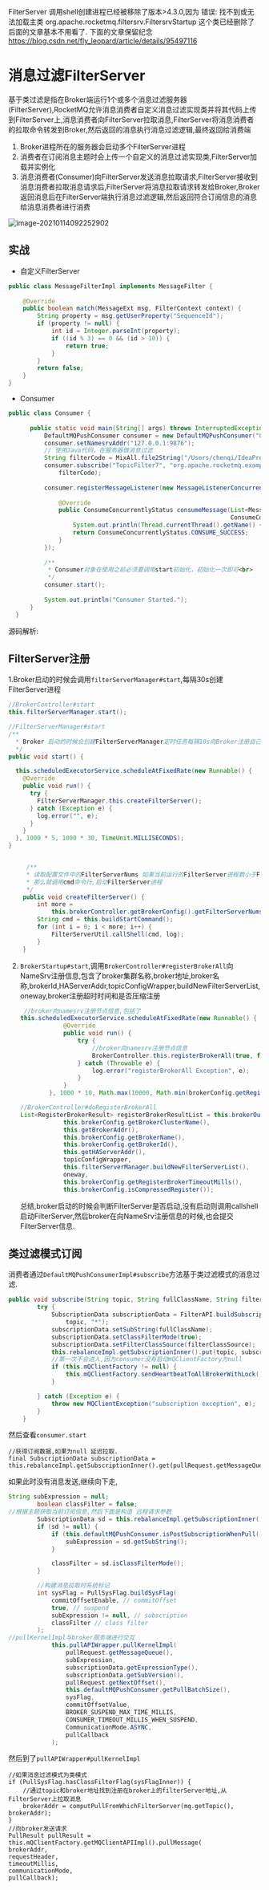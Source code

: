 FilterServer 调用shell创建进程已经被移除了版本>4.3.0,因为 错误: 找不到或无法加载主类 org.apache.rocketmq.filtersrv.FiltersrvStartup 这个类已经删除了
后面的文章基本不用看了. 下面的文章保留纪念
https://blog.csdn.net/fly_leopard/article/details/95497116

# 消息过滤FilterServer

基于类过滤是指在Broker端运行1个或多个消息过滤服务器(FilterServer),RocketMQ允许消息消费者自定义消息过滤实现类并将其代码上传到FilterServer上,消息消费者向FilterServer拉取消息,FilterServer将消息消费者的拉取命令转发到Broker,然后返回的消息执行消息过滤逻辑,最终返回给消费端

1. Broker进程所在的服务器会启动多个FilterServer进程
2. 消费者在订阅消息主题时会上传一个自定义的消息过滤实现类,FilterServer加载并实例化
3. 消息消费者(Consumer)向FilterServer发送消息拉取请求,FilterServer接收到消息消费者拉取消息请求后,FilterServer将消息拉取请求转发给Broker,Broker返回消息后在FilterServer端执行消息过滤逻辑,然后返回符合订阅信息的消息给消息消费者进行消费

![image-20210114092252902](note_images/image-20210114092252902.png)

## 实战

- 自定义FilterServer

```java
public class MessageFilterImpl implements MessageFilter {
 
    @Override
    public boolean match(MessageExt msg, FilterContext context) {
        String property = msg.getUserProperty("SequenceId");
        if (property != null) {
            int id = Integer.parseInt(property);
            if ((id % 3) == 0 && (id > 10)) {
                return true;
            }
        }
        return false;
    }
}
```

- Consumer

```java
public class Consumer {
   
      public static void main(String[] args) throws InterruptedException, MQClientException, IOException {
          DefaultMQPushConsumer consumer = new DefaultMQPushConsumer("ConsumerGroupNamecc4");
          consumer.setNamesrvAddr("127.0.0.1:9876");
          // 使用Java代码，在服务器做消息过滤
          String filterCode = MixAll.file2String("/Users/chenqi/IdeaProjects/rocketmq/example/src/main/java/org/apache/rocketmq/example/filter/MessageFilterImpl.java");
          consumer.subscribe("TopicFilter7", "org.apache.rocketmq.example.filter.MessageFilterImpl",
              filterCode);
   
          consumer.registerMessageListener(new MessageListenerConcurrently() {
   
              @Override
              public ConsumeConcurrentlyStatus consumeMessage(List<MessageExt> msgs,
                                                              ConsumeConcurrentlyContext context) {
                  System.out.println(Thread.currentThread().getName() + " Receive New Messages: " + msgs);
                  return ConsumeConcurrentlyStatus.CONSUME_SUCCESS;
              }
          });
   
          /**
           * Consumer对象在使用之前必须要调用start初始化，初始化一次即可<br>
           */
          consumer.start();
   
          System.out.println("Consumer Started.");
      }
  }
```

  





源码解析:

## FilterServer注册

1.Broker启动的时候会调用`filterServerManager#start`,每隔30s创建FilterServer进程

```java
//BrokerController#start
this.filterServerManager.start();

//FilterServerManager#start
/**
  * Broker 启动的时候会创建FilterServerManager定时任务每隔10s向Broker注册自己
  */
public void start() {

  this.scheduledExecutorService.scheduleAtFixedRate(new Runnable() {
    @Override
    public void run() {
      try {
        FilterServerManager.this.createFilterServer();
      } catch (Exception e) {
        log.error("", e);
      }
    }
  }, 1000 * 5, 1000 * 30, TimeUnit.MILLISECONDS);
}


	 /**
     * 读取配置文件中的FilterServerNums 如果当前运行的FilterServer进程数小于FilterServerNums
     * 那么就调用cmd命令行,启动FilterServer进程
     */
    public void createFilterServer() {
        int more =
            this.brokerController.getBrokerConfig().getFilterServerNums() - this.filterServerTable.size();
        String cmd = this.buildStartCommand();
        for (int i = 0; i < more; i++) {
            FilterServerUtil.callShell(cmd, log);
        }
    }
```

2. `BrokerStartup#start`,调用`BrokerController#registerBrokerAll`向NameSrv注册信息,包含了broker集群名称,broker地址,broker名称,brokerId,HAServerAddr,topicConfigWrapper,buildNewFilterServerList,oneway,broker注册超时时间和是否压缩注册

   ```java
    //broker向namesrv注册节点信息,包括了
   this.scheduledExecutorService.scheduleAtFixedRate(new Runnable() {
               @Override
               public void run() {
                   try {
                       //broker向namesrv注册节点信息
                       BrokerController.this.registerBrokerAll(true, false, brokerConfig.isForceRegister());
                   } catch (Throwable e) {
                       log.error("registerBrokerAll Exception", e);
                   }
               }
           }, 1000 * 10, Math.max(10000, Math.min(brokerConfig.getRegisterNameServerPeriod(), 60000)), TimeUnit.MILLISECONDS);
   ```

   ```java
   //BrokerController#doRegisterBrokerAll
   List<RegisterBrokerResult> registerBrokerResultList = this.brokerOuterAPI.registerBrokerAll(
               this.brokerConfig.getBrokerClusterName(),
               this.getBrokerAddr(),
               this.brokerConfig.getBrokerName(),
               this.brokerConfig.getBrokerId(),
               this.getHAServerAddr(),
               topicConfigWrapper,
               this.filterServerManager.buildNewFilterServerList(),
               oneway,
               this.brokerConfig.getRegisterBrokerTimeoutMills(),
               this.brokerConfig.isCompressedRegister());
   ```

   总结,broker启动的时候会判断FilterServer是否启动,没有启动则调用callshell启动FilterServer,然后broker在向NameSrv注册信息的时候,也会提交FilterServer信息.

## 类过滤模式订阅

消费者通过`DefaultMQPushConsumerImpl#subscribe`方法基于类过滤模式的消息过滤.

```java
public void subscribe(String topic, String fullClassName, String filterClassSource) throws MQClientException {
        try {
            SubscriptionData subscriptionData = FilterAPI.buildSubscriptionData(this.defaultMQPushConsumer.getConsumerGroup(),
                topic, "*");
            subscriptionData.setSubString(fullClassName);
            subscriptionData.setClassFilterMode(true);
            subscriptionData.setFilterClassSource(filterClassSource);
            this.rebalanceImpl.getSubscriptionInner().put(topic, subscriptionData);
          	//第一次不会进入,因为consumer没有启动mQClientFactory为null
            if (this.mQClientFactory != null) {
                this.mQClientFactory.sendHeartbeatToAllBrokerWithLock();
            }

        } catch (Exception e) {
            throw new MQClientException("subscription exception", e);
        }
    }
```

然后查看`consumer.start`

```
//获得订阅数据,如果为null 延迟拉取.
final SubscriptionData subscriptionData = this.rebalanceImpl.getSubscriptionInner().get(pullRequest.getMessageQueue().getTopic());
```

如果此时没有消息发送,继续向下走, 

```java
String subExpression = null;
        boolean classFilter = false;
//根据主题获取当前订阅信息,然后下面是构造 远程请求参数
        SubscriptionData sd = this.rebalanceImpl.getSubscriptionInner().get(pullRequest.getMessageQueue().getTopic());
        if (sd != null) {
            if (this.defaultMQPushConsumer.isPostSubscriptionWhenPull() && !sd.isClassFilterMode()) {
                subExpression = sd.getSubString();
            }

            classFilter = sd.isClassFilterMode();
        }

        //构建消息拉取时系统标记
        int sysFlag = PullSysFlag.buildSysFlag(
            commitOffsetEnable, // commitOffset
            true, // suspend
            subExpression != null, // subscription
            classFilter // class filter
        );
//pullKernelImpl与broker服务端进行交互
            this.pullAPIWrapper.pullKernelImpl(
                pullRequest.getMessageQueue(),
                subExpression,
                subscriptionData.getExpressionType(),
                subscriptionData.getSubVersion(),
                pullRequest.getNextOffset(),
                this.defaultMQPushConsumer.getPullBatchSize(),
                sysFlag,
                commitOffsetValue,
                BROKER_SUSPEND_MAX_TIME_MILLIS,
                CONSUMER_TIMEOUT_MILLIS_WHEN_SUSPEND,
                CommunicationMode.ASYNC,
                pullCallback
            );
```

然后到了`pullAPIWrapper#pullKernelImpl`

```
//如果消息过滤模式为类模式
if (PullSysFlag.hasClassFilterFlag(sysFlagInner)) {
    //通过topic和broker地址找到注册在broker上的filterServer地址,从FilterServer上拉取消息
    brokerAddr = computPullFromWhichFilterServer(mq.getTopic(), brokerAddr);
}
//向broker发送请求
PullResult pullResult = this.mQClientFactory.getMQClientAPIImpl().pullMessage(
brokerAddr,
requestHeader,
timeoutMillis,
communicationMode,
pullCallback);
```

